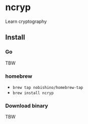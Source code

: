 # ncryp

Learn cryptography

## Install

### Go

TBW
### homebrew

- `brew tap nobishino/homebrew-tap`
- `brew install ncryp`

### Download binary 

TBW